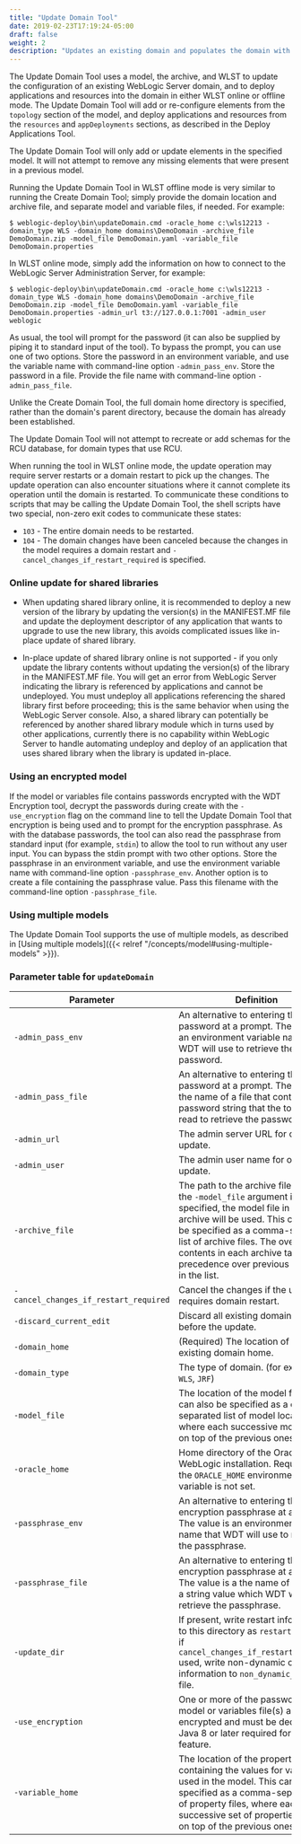 ```yaml
---
title: "Update Domain Tool"
date: 2019-02-23T17:19:24-05:00
draft: false
weight: 2
description: "Updates an existing domain and populates the domain with all the resources and applications specified in the model, either in offline or online mode."
---
```



The Update Domain Tool uses a model, the archive, and WLST to update the configuration of an existing WebLogic Server domain, and to deploy applications and resources into the domain in either WLST online or offline mode.  The Update Domain Tool will add or re-configure elements from the `topology` section of the model, and deploy applications and resources from the `resources` and `appDeployments` sections, as described in the Deploy Applications Tool.

The Update Domain Tool will only add or update elements in the specified model. It will not attempt to remove any missing elements that were present in a previous model.

Running the Update Domain Tool in WLST offline mode is very similar to running the Create Domain Tool; simply provide the domain location and archive file, and separate model and variable files, if needed.  For example:

    $ weblogic-deploy\bin\updateDomain.cmd -oracle_home c:\wls12213 -domain_type WLS -domain_home domains\DemoDomain -archive_file DemoDomain.zip -model_file DemoDomain.yaml -variable_file DemoDomain.properties

In WLST online mode, simply add the information on how to connect to the WebLogic Server Administration Server, for example:

    $ weblogic-deploy\bin\updateDomain.cmd -oracle_home c:\wls12213 -domain_type WLS -domain_home domains\DemoDomain -archive_file DemoDomain.zip -model_file DemoDomain.yaml -variable_file DemoDomain.properties -admin_url t3://127.0.0.1:7001 -admin_user weblogic

As usual, the tool will prompt for the password (it can also be supplied by piping it to standard input of the tool). To bypass the prompt, you can use one of two options. Store the password in an environment variable, and use the variable name with command-line option `-admin_pass_env`. Store the password in a file. Provide the file name with command-line option `-admin_pass_file`.

Unlike the Create Domain Tool, the full domain home directory is specified, rather than the domain's parent directory, because the domain has already been established.

The Update Domain Tool will not attempt to recreate or add schemas for the RCU database, for domain types that use RCU.

When running the tool in WLST online mode, the update operation may require server restarts or a domain restart to pick up the changes.  The update operation can also encounter situations where it cannot complete its operation until the domain is restarted.  To communicate these conditions to scripts that may be calling the Update Domain Tool, the shell scripts have two special, non-zero exit codes to communicate these states:

- `103` - The entire domain needs to be restarted.
- `104` - The domain changes have been canceled because the changes in the model requires a domain restart and `-cancel_changes_if_restart_required` is specified.

### Online update for shared libraries

- When updating shared library online, it is recommended to deploy a new version of the library by updating the 
  version(s) in the MANIFEST.MF file and update the deployment descriptor of any application that wants to upgrade to 
  use the new library, this avoids complicated issues like in-place update of shared 
  library.

- In-place update of shared library online is not supported - if you only 
  update the library contents without updating the version(s) of the library in the MANIFEST.MF file.  You will get an error 
  from WebLogic Server indicating the library is referenced by applications and cannot be undeployed. You must undeploy 
  all applications referencing the shared library first before proceeding; this is the same behavior when using the 
  WebLogic Server console. Also, a shared library can potentially be referenced by another 
  shared library module which in turns used by other applications, currently there is no capability within 
  WebLogic Server to handle automating undeploy and deploy of an application that uses shared library when the library is 
  updated in-place.  

### Using an encrypted model

If the model or variables file contains passwords encrypted with the WDT Encryption tool, decrypt the passwords during create with the `-use_encryption` flag on the command line to tell the Update Domain Tool that encryption is being used and to prompt for the encryption passphrase.  As with the database passwords, the tool can also read the passphrase from standard input (for example, `stdin`) to allow the tool to run without any user input. You can bypass the stdin prompt with two other options. Store the passphrase in an environment variable, and use the environment variable name with command-line option `-passphrase_env`. Another option is to create a file containing the passphrase value. Pass this filename with the command-line option `-passphrase_file`.

### Using multiple models

The Update Domain Tool supports the use of multiple models, as described in [Using multiple models]({{< relref "/concepts/model#using-multiple-models" >}}).

### Parameter table for `updateDomain`
| Parameter | Definition | Default |
| ---- | ---- | ---- |
| `-admin_pass_env` | An alternative to entering the admin password at a prompt. The value is an environment variable name that WDT will use to retrieve the password. |    |
| `-admin_pass_file` | An alternative to entering the admin password at a prompt. The value is a the name of a file that contains a password string that the tool will read to retrieve the password. |    |
| `-admin_url` | The admin server URL for online update. |    |
| `-admin_user` | The admin user name for online update. |    |
| `-archive_file` | The path to the archive file to use. If the `-model_file` argument is not specified, the model file in this archive will be used. This can also be specified as a comma-separated list of archive files. The overlapping contents in each archive take precedence over previous archives in the list. |    |
| `-cancel_changes_if_restart_required` | Cancel the changes if the update requires domain restart. |   |
| `-discard_current_edit` | Discard all existing domain edits before the update. |    |
| `-domain_home` | (Required) The location of the existing domain home. |    |
| `-domain_type` | The type of domain.  (for example, `WLS`, `JRF`) | `WLS` |
| `-model_file` | The location of the model file. This can also be specified as a comma-separated list of model locations, where each successive model layers on top of the previous ones. |    |
| `-oracle_home` | Home directory of the Oracle WebLogic installation. Required if the `ORACLE_HOME` environment variable is not set. |    |
| `-passphrase_env` | An alternative to entering the encryption passphrase at a prompt. The value is an environment variable name that WDT will use to retrieve the passphrase. |    |
| `-passphrase_file` | An alternative to entering the encryption passphrase at a prompt. The value is a the name of a file with a string value which WDT will read to retrieve the passphrase. |    |
| `-update_dir` | If present, write restart information to this directory as `restart.file`, or if `cancel_changes_if_restart_required` used, write non-dynamic changes information to `non_dynamic_changes` file. |    |
| `-use_encryption` | One or more of the passwords in the model or variables file(s) are encrypted and must be decrypted. Java 8 or later required for this feature. |    |
| `-variable_home` | The location of the property file containing the values for variables used in the model. This can also be specified as a comma-separated list of property files, where each successive set of properties layers on top of the previous ones. |    |
